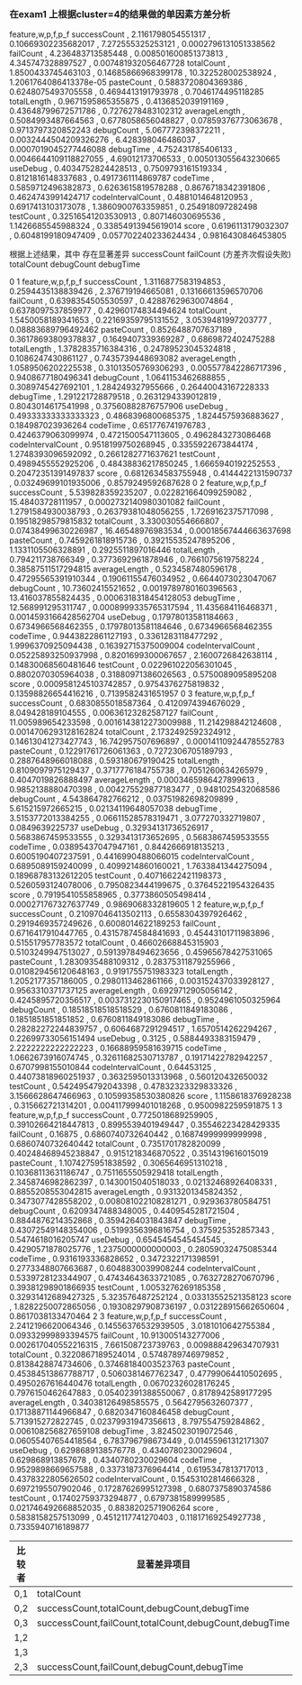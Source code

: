 ### 在exam1 上根据cluster=4的结果做的单因素方差分析
feature,w,p,f,p_f
successCount , 2.1161798054551317 , 0.10669302235682017 , 7.272555325253121 , 0.0002796131051338562
failCount , 4.236483713585448 , 0.008501600851373813 , 4.345747328897527 , 0.007481932056467728
totalCount , 1.8500433745463103 , 0.14685866968399178 , 10.322528002538924 , 1.2061764086413378e-05
pasteCount , 0.5883720804369386 , 0.6248075493705558 , 0.4694413191793978 , 0.7046174495118285
totalLength , 0.9671595865355875 , 0.4136852039191169 , 0.43648799672571786 , 0.7276278483102312
averageLength , 0.5084993487664563 , 0.6778058656048827 , 0.07859376773063678 , 0.9713797320852243
debugCount , 5.067772398372211 , 0.0032444504209326276 , 6.428398046486037 , 0.0007019045277446088
debugTime , 4.752431785406133 , 0.0046644109118827055 , 4.69012173706533 , 0.005013055643230665
useDebug , 0.4034752824428513 , 0.7509793161519334 , 0.8121816148337683 , 0.4917361114869787
codeTime , 0.5859712496382873 , 0.6263615819578288 , 0.8676718342391806 , 0.4624743991424717
codeIntervalCount , 0.4881014648120953 , 0.6917413103173078 , 1.3860900763359851 , 0.254918097282498
testCount , 0.32516541203530913 , 0.807146030695536 , 1.1426685545988324 , 0.33854913945619014
score , 0.6196113179032307 , 0.6048199180947409 , 0.057702240233624434 , 0.9816430846453805

根据上述结果，其中 存在显著差异
successCount
failCount (方差齐次假设失败)
totalCount
debugCount
debugTime


0 1
feature,w,p,f,p_f
successCount , 1.3116877583194853 , 0.2594435138839426 , 2.376719194665081 , 0.13166613596570706
failCount , 0.6398354505530597 , 0.42887629630074864 , 0.6378097537859977 , 0.42960174834494624
totalCount , 1.5450058189341653 , 0.22169359795131552 , 3.0539481997203777 , 0.08883689796492462
pasteCount , 0.8526488707637189 , 0.36178693809378837 , 0.1649407339369287 , 0.6869872402475288
totalLength , 1.3782835716384316 , 0.24789523045324818 , 0.1086247430861127 , 0.7435739448693082
averageLength , 1.0589506202225538 , 0.31013505769306293 , 0.005577842286717396 , 0.9408677180496341
debugCount , 1.0641153462688855 , 0.3089745427692101 , 1.284249327955666 , 0.26440043167228333
debugTime , 1.291221728879518 , 0.2631294339012819 , 0.8043014617541998 , 0.37560882876757906
useDebug , 0.49333333333333323 , 0.4868396800685375 , 1.8244575936883627 , 0.184987023936264
codeTime , 0.651776741976783 , 0.4246379063099974 , 0.4721500547113605 , 0.4962843273086468
codeIntervalCount , 0.9518199750268945 , 0.3355922673844174 , 1.2748393096592092 , 0.2661282771637621
testCount , 0.4989455552925206 , 0.48438836217850245 , 1.6665940192252553 , 0.20472351391497837
score , 0.6812634583755948 , 0.4144422131590737 , 0.03249699101935006 , 0.8579249592687628
0 2
feature,w,p,f,p_f
successCount , 5.539828359235207 , 0.022821664099259082 , 15.48403728111957 , 0.0002732140980301082
failCount , 1.2791584930038793 , 0.26379381048056255 , 1.7269162375717098 , 0.19518298579815832
totalCount , 3.330030554666807 , 0.07438499630226987 , 16.46548976983534 , 0.00018567444663637698
pasteCount , 0.7459261818915736 , 0.39215535247895206 , 1.1331105506328891 , 0.2925511897016446
totalLength , 0.794211738766349 , 0.3773692961878946 , 0.7661075619758224 , 0.38587511517294815
averageLength , 0.5234587480596178 , 0.47295565391910344 , 0.19061155476034952 , 0.6644073023047067
debugCount , 10.73602415521652 , 0.0019789780160396563 , 13.416037855824435 , 0.0006318318454128053
debugTime , 12.568991295311747 , 0.0008999335765317594 , 11.435684116468371 , 0.0014593166428562704
useDebug , 0.17978013581184663 , 0.6734966568462355 , 0.17978013581184646 , 0.6734966568462355
codeTime , 0.9443822861127193 , 0.3361283118477292 , 1.9996370925094438 , 0.16392715375009004
codeIntervalCount , 0.05225893250937998 , 0.8201699300067657 , 2.1600726842638114 , 0.14830068560481646
testCount , 0.022961022056301045 , 0.8802070305964038 , 0.31880971386026563 , 0.5750089095895208
score , 0.0009581245103742857 , 0.9754376275819832 , 0.13598826654416216 , 0.7139582431651957
0 3
feature,w,p,f,p_f
successCount , 0.6830855018587364 , 0.4120974394676029 , 8.049428189104555 , 0.00636123282587127
failCount , 11.005989654233598 , 0.0016143812273009988 , 11.214298842124608 , 0.0014706293128162824
totalCount , 2.1732492592324912 , 0.14613041273427743 , 16.742957507696897 , 0.00014110924478552783
pasteCount , 0.12291761726061363 , 0.7272306705189793 , 0.2887648966018088 , 0.593180679190425
totalLength , 0.8109097975129437 , 0.3717776184755738 , 0.7051260634265979 , 0.4047019826888497
averageLength , 0.0003465986427899613 , 0.9852138880470398 , 0.004275529877183477 , 0.9481025432068586
debugCount , 4.543864782766212 , 0.03751982698209899 , 5.615215972665215 , 0.02134119648057038
debugTime , 3.5153772013384255 , 0.06611528578319471 , 3.077270332719807 , 0.0849639225737
useDebug , 0.32934131736526917 , 0.5683867459533555 , 0.3293413173652695 , 0.5683867459533555
codeTime , 0.03895437047947161 , 0.8442666918135213 , 0.6005190407237591 , 0.4416990488066015
codeIntervalCount , 0.6895089159240099 , 0.4099214860160021 , 1.7633841344275094 , 0.18968783132612205
testCount , 0.40716622421198373 , 0.5260593124078006 , 0.7950823444199675 , 0.37645221954326435
score , 0.7919541055858965 , 0.3773860505498414 , 0.000271767327637749 , 0.9869068332819605
1 2
feature,w,p,f,p_f
successCount , 0.21097046413502113 , 0.6558304397926462 , 0.2919469357249626 , 0.6008014622189253
failCount , 0.6716417910447765 , 0.43157874584841693 , 0.45443101711983896 , 0.515517957783572
totalCount , 0.46602668845315903 , 0.5103249947513027 , 0.5913978494623656 , 0.45965678427531065
pasteCount , 1.2830935488109312 , 0.28375311879255966 , 0.010829456120648163 , 0.9191755751983323
totalLength , 1.2052177357186005 , 0.2980113462861166 , 0.003152437033928127 , 0.9563310371737125
averageLength , 0.6929712905056142 , 0.4245895720356517 , 0.0037312230150917465 , 0.9524961050325964
debugCount , 0.18518518518518529 , 0.6760811849183086 , 0.1851851851851852 , 0.6760811849183086
debugTime , 0.28282272244839757 , 0.6064687291294517 , 1.6570514262294267 , 0.22699733056151494
useDebug , 0.3125 , 0.5884493383159479 , 2.2222222222222223 , 0.16688959581639715
codeTime , 1.0662673916074745 , 0.32611682530713787 , 0.19171422782942257 , 0.6707998155010844
codeIntervalCount , 0.64453125 , 0.44073818960251937 , 0.3632595013313968 , 0.560120432650032
testCount , 0.5424954792043398 , 0.47832323329833326 , 3.1566628647466963 , 0.10599358530380826
score , 1.1158618376928238 , 0.315662721314201 , 0.004117999401018268 , 0.9500982259591875
1 3
feature,w,p,f,p_f
successCount , 0.7725018689259905 , 0.39102664218447813 , 0.8995539401949447 , 0.35546223428429335
failCount , 0.16875 , 0.6860740732640442 , 0.16874999999999998 , 0.6860740732640442
totalCount , 0.7351701782820099 , 0.40248468945238847 , 0.9151218346870522 , 0.3514319616015019
pasteCount , 1.1074275951838592 , 0.3065646951310218 , 0.10368113631186747 , 0.7511655505929418
totalLength , 2.3458746982862397 , 0.1430015040518033 , 0.02132468926408331 , 0.8855208553042815
averageLength , 0.9313201345824352 , 0.3473077428558202 , 0.008081022108281271 , 0.929363780584751
debugCount , 0.6209347488348005 , 0.4409545281721504 , 0.8844876214352868 , 0.3594264031843847
debugTime , 0.43072549148354006 , 0.5199356396816754 , 0.375925352857343 , 0.5474618016205747
useDebug , 0.6545454545454545 , 0.4290571878025776 , 1.2375000000000003 , 0.28059032475085344
codeTime , 0.9316193336828652 , 0.3472322171398591 , 0.2773348807663687 , 0.6048830039908244
codeIntervalCount , 0.5339728123344907 , 0.47434643633721085 , 0.7632728270670796 , 0.39381298901866935
testCount , 1.0053276269185358 , 0.32931412689427325 , 5.323576487252124 , 0.03313552521358123
score , 1.8282250072865056 , 0.19308297908736197 , 0.031228915662650604 , 0.8617038133470464
2 3
feature,w,p,f,p_f
successCount , 2.2412196620064346 , 0.14556376532939505 , 3.0181010642755384 , 0.09332999893394575
failCount , 10.913005143277006 , 0.002617040552216315 , 7.661508723739763 , 0.009888429634707931
totalCount , 0.3220867189524014 , 0.5748789746979852 , 0.8138428874734606 , 0.37468184003523763
pasteCount , 0.45384513867788717 , 0.5060381467762347 , 0.47799064410502695 , 0.4950267616440476
totalLength , 0.06702326028176245 , 0.7976150462647883 , 0.05402391388550067 , 0.8178942589177295
averageLength , 0.34038126498585575 , 0.5642795632607377 , 0.17138871144966847 , 0.6820347160846458
debugCount , 5.713915272822745 , 0.02379931947356613 , 8.797554759284862 , 0.006108256827659108
debugTime , 3.8245023019072546 , 0.06055407654418564 , 6.783796798673449 , 0.01455961312171307
useDebug , 0.6298689138576778 , 0.4340780230029604 , 0.629868913857678 , 0.4340780230029604
codeTime , 0.9529898669657588 , 0.3373187376964414 , 0.6195347813717013 , 0.4378322805626502
codeIntervalCount , 0.15453102814666328 , 0.6972195507902046 , 0.17287626995127398 , 0.6807375890374586
testCount , 0.17402759373294877 , 0.6797381589999585 , 0.021746492668852035 , 0.8838202571906264
score , 0.5838158257513099 , 0.4512117741270403 , 0.11817169254927738 , 0.7335940716189877


|比较者|显著差异项目|
|-|-|
|0,1|totalCount|
|0,2|successCount,totalCount,debugCount,debugTime|
|0,3|successCount,failCount,totalCount,debugCount,debugTime|
|1,2||
|1,3||
|2,3|successCount,failCount,debugCount,debugTime|